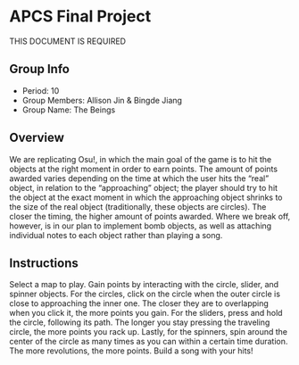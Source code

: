 # APCS Final Project
THIS DOCUMENT IS REQUIRED
## Group Info
* Period: 10
* Group Members: Allison Jin & Bingde Jiang
* Group Name: The Beings
## Overview
We are replicating Osu!, in which the main goal of the game is to hit the objects at the right moment in order to earn points. The amount of points awarded varies depending on the time at which the user hits the “real” object, in relation to the “approaching” object; the player should try to hit the object at the exact moment in which the approaching object shrinks to the size of the real object (traditionally, these objects are circles). The closer the timing, the higher amount of points awarded. Where we break off, however, is in our plan to implement bomb objects, as well as attaching individual notes to each object rather than playing a song.
## Instructions
Select a map to play. Gain points by interacting with the circle, slider, and spinner objects. For the circles, click on the circle when the outer circle is close to approaching the inner one. The closer they are to overlapping when you click it, the more points you  gain. For the  sliders, press and hold the circle, following its path. The longer you stay pressing the traveling circle, the more points you rack up. Lastly, for the spinners, spin around the center of the circle as many times as you can within a certain time duration. The more revolutions, the more points. Build a song with your hits!
